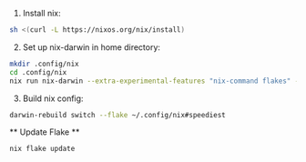 1. Install nix:

```sh
sh <(curl -L https://nixos.org/nix/install)
```

2. Set up nix-darwin in home directory:

```sh
mkdir .config/nix
cd .config/nix
nix run nix-darwin --extra-experimental-features "nix-command flakes" -- switch --flake ~/.config/nix#speediest
```

3. Build nix config:

```sh
darwin-rebuild switch --flake ~/.config/nix#speediest
```


** Update Flake **

```sh
nix flake update
```
